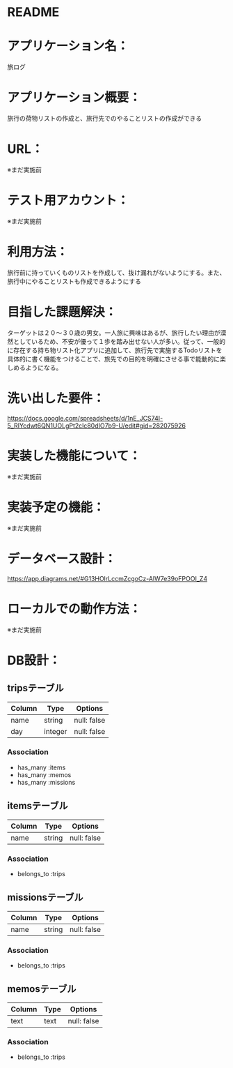 # README

# アプリケーション名：
旅ログ

# アプリケーション概要：
旅行の荷物リストの作成と、旅行先でのやることリストの作成ができる

# URL：
※まだ実施前

# テスト用アカウント：
※まだ実施前

# 利用方法：
旅行前に持っていくものリストを作成して、抜け漏れがないようにする。また、旅行中にやることリストも作成できるようにする

# 目指した課題解決：
ターゲットは２０〜３０歳の男女。一人旅に興味はあるが、旅行したい理由が漠然としているため、不安が優って１歩を踏み出せない人が多い。従って、一般的に存在する持ち物リスト化アプリに追加して、旅行先で実施するTodoリストを具体的に書く機能をつけることで、旅先での目的を明確にさせる事で能動的に楽しめるようになる。

# 洗い出した要件：
https://docs.google.com/spreadsheets/d/1nE_JCS74I-5_RIYcdwt6QN1UOLgPt2clc80dIO7b9-U/edit#gid=282075926

# 実装した機能について：
※まだ実施前

# 実装予定の機能：
※まだ実施前

# データベース設計：
https://app.diagrams.net/#G13HOlrLccmZcgoCz-AlW7e39oFPOOI_Z4

# ローカルでの動作方法：
※まだ実施前

# DB設計：
## tripsテーブル

| Column | Type       | Options     |
| ------ | ---------- | ----------- |
| name   | string     | null: false |
| day    | integer    | null: false |

### Association
- has_many :items
- has_many :memos
- has_many :missions

## itemsテーブル

| Column | Type       | Options     |
| ------ | ---------- | ----------- |
| name   | string     | null: false |


### Association
- belongs_to :trips

## missionsテーブル

| Column | Type       | Options     |
| ------ | ---------- | ----------- |
| name   | string     | null: false |

### Association
- belongs_to :trips

## memosテーブル

| Column | Type       | Options     |
| ------ | ---------- | ----------- |
| text   | text       | null: false |


### Association
- belongs_to :trips